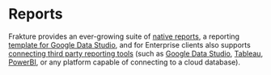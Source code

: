 # Reports

Frakture provides an ever-growing suite of [native reports](reports/reports_frakture), a reporting [template for Google Data Studio](reports/reports_gds), and for Enterprise clients also supports [connecting third party reporting tools](reports/reports_external) (such as [Google Data Studio](https://datastudio.google.com), [Tableau](https://www.tableau.com), [PowerBI](https://powerbi.microsoft.com/), or any platform capable of connecting to a cloud database).
